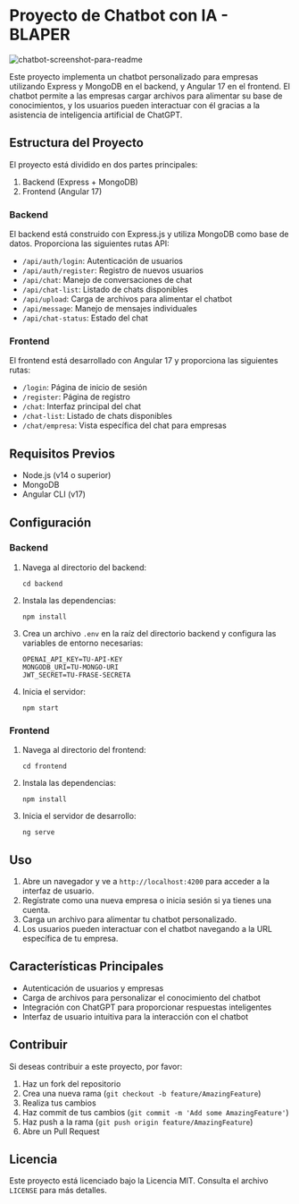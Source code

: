 # Proyecto de Chatbot con IA - BLAPER
![chatbot-screenshot-para-readme](https://github.com/user-attachments/assets/103a8ac1-d5f0-4bf7-8510-b5cadf987ee7)


Este proyecto implementa un chatbot personalizado para empresas utilizando Express y MongoDB en el backend, y Angular 17 en el frontend. El chatbot permite a las empresas cargar archivos para alimentar su base de conocimientos, y los usuarios pueden interactuar con él gracias a la asistencia de inteligencia artificial de ChatGPT.

## Estructura del Proyecto

El proyecto está dividido en dos partes principales:

1. Backend (Express + MongoDB)
2. Frontend (Angular 17)

### Backend

El backend está construido con Express.js y utiliza MongoDB como base de datos. Proporciona las siguientes rutas API:

- `/api/auth/login`: Autenticación de usuarios
- `/api/auth/register`: Registro de nuevos usuarios
- `/api/chat`: Manejo de conversaciones de chat
- `/api/chat-list`: Listado de chats disponibles
- `/api/upload`: Carga de archivos para alimentar el chatbot
- `/api/message`: Manejo de mensajes individuales
- `/api/chat-status`: Estado del chat

### Frontend

El frontend está desarrollado con Angular 17 y proporciona las siguientes rutas:

- `/login`: Página de inicio de sesión
- `/register`: Página de registro
- `/chat`: Interfaz principal del chat
- `/chat-list`: Listado de chats disponibles
- `/chat/empresa`: Vista específica del chat para empresas

## Requisitos Previos

- Node.js (v14 o superior)
- MongoDB
- Angular CLI (v17)

## Configuración

### Backend

1. Navega al directorio del backend:
   ```
   cd backend
   ```

2. Instala las dependencias:
   ```
   npm install
   ```

3. Crea un archivo `.env` en la raíz del directorio backend y configura las variables de entorno necesarias:
   ```
   OPENAI_API_KEY=TU-API-KEY
   MONGODB_URI=TU-MONGO-URI
   JWT_SECRET=TU-FRASE-SECRETA
   ```

4. Inicia el servidor:
   ```
   npm start
   ```

### Frontend

1. Navega al directorio del frontend:
   ```
   cd frontend
   ```

2. Instala las dependencias:
   ```
   npm install
   ```

3. Inicia el servidor de desarrollo:
   ```
   ng serve
   ```

## Uso

1. Abre un navegador y ve a `http://localhost:4200` para acceder a la interfaz de usuario.
2. Regístrate como una nueva empresa o inicia sesión si ya tienes una cuenta.
3. Carga un archivo para alimentar tu chatbot personalizado.
4. Los usuarios pueden interactuar con el chatbot navegando a la URL específica de tu empresa.

## Características Principales

- Autenticación de usuarios y empresas
- Carga de archivos para personalizar el conocimiento del chatbot
- Integración con ChatGPT para proporcionar respuestas inteligentes
- Interfaz de usuario intuitiva para la interacción con el chatbot

## Contribuir

Si deseas contribuir a este proyecto, por favor:

1. Haz un fork del repositorio
2. Crea una nueva rama (`git checkout -b feature/AmazingFeature`)
3. Realiza tus cambios
4. Haz commit de tus cambios (`git commit -m 'Add some AmazingFeature'`)
5. Haz push a la rama (`git push origin feature/AmazingFeature`)
6. Abre un Pull Request

## Licencia

Este proyecto está licenciado bajo la Licencia MIT. Consulta el archivo `LICENSE` para más detalles.
